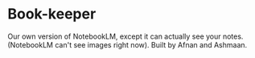 # Book-keeper
Our own version of NotebookLM, except it can actually see your notes. (NotebookLM can't see images right now). Built by Afnan and Ashmaan.

